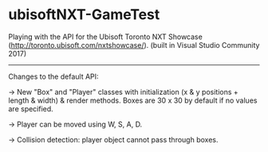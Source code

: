 # ubisoftNXT-GameTest
Playing with the API for the Ubisoft Toronto NXT Showcase (http://toronto.ubisoft.com/nxtshowcase/).
(built in Visual Studio Community 2017)
<hr>

Changes to the default API:

-> New "Box" and "Player" classes with initialization (x & y positions + length & width) & render methods. Boxes are 30 x 30 by default if no values are specified.

-> Player can be moved using W, S, A, D.

-> Collision detection: player object cannot pass through boxes.
